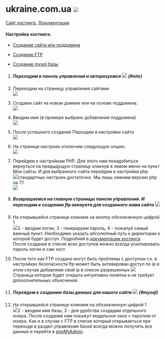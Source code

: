 # ukraine.com.ua [![](https://www.ukraine.com.ua/design/ukraine/img/ukraine_1.gif)](https://www.ukraine.com.ua/?page=39389)

[Сайт хостинга](https://www.ukraine.com.ua/?page=39389), [Документация](https://www.ukraine.com.ua/faq/)

#### Настройка хостинга:

* [Создание сайта или поддомена](#site)

* [Создание FTP](#ftp)

* [Создание mysql базы](#mysql)



1. ##### Переходим в панель управления и авторизуемся ![](/assets/Screenshot_1.png) {#site}
2. Переходим на страницу управления сайтами  
   ![](/assets/Screenshot_2.png)

3. Создаем сайт на новом домене или на основе поддомена.  
   ![](/assets/Screenshot_3.png)

4. Вводим имя \(в примере выбрано добавление поддомена\)  
   ![](/assets/Screenshot_4.png)

5. После успешного создания Перходим в настройки сайта  
   ![](/assets/Screenshot_5.png)

6. На странице настроек отключим следующую опцию.  
   ![](/assets/Screenshot_6.png)

7. Перейдем к настройкам PHP. Для этого нам понадобиться вернуться на предыдущую страницу кликнув в левом меню на пункт Мои сайты. И для выбранного сайта перейдем в настройки php  
   ![](/assets/Screenshot_7.png)стандартных настроек достаточно. Мы лишь сменим версию php на 7.1  
   ![](/assets/Screenshot_8.png)

8. ##### Возвращаемся на главную страницы панели управления. И переходим к созданию ftp аккаунта для созданного нами сайта ![](/assets/Screenshot_9.png)
9. На открывшейся странице кликаем на кнопку обозначенную цифрой 1  
   ![](/assets/Screenshot_10.png)2 - вводим логин, 3 - генерируем пароль, 4 - пожалуй самый важный пункт. Необходимо указать абсолютный путь к директории к которой будет доступ. Подробней в [документации хостинга            
   ](https://www.ukraine.com.ua/faq/#rabota-s-ftp|razdelenie-dostupa-mezhdu-polzov)После создания в списке всех доступов можно всегда ускопировать пароль логин и сам хост.

10. После того как FTP создано могут быть проблемы с доступом т.к. в настройках безопасности ftp может быть актевирован доступ по ip в этом случае добавляем свой ip в список разрешенных.![](/assets/Screenshot_11.png)  
    Страница которая будет открыта интуитивно понятна и не требует допоолнительных объяснений.

11. ##### Перейдем к созданию базы данных для нашего сайта ![](/assets/Screenshot_12.png) {#mysql}
12. На открывшейся странице кликаем на обозначенную цифрой 1  
    ![](/assets/Screenshot_13.png)2 - вводим имя базы, 3 - для удобства создадим отдельного юзера. После создания нам покажут модальное окно с паролем от юзера. Как и в случае с FTP в списке который открываеться при переходе в раздел управления базой всегда можно получить все данные и перейти в [phpMyAdmin](https://phpmyadmin.adm.tools/).



